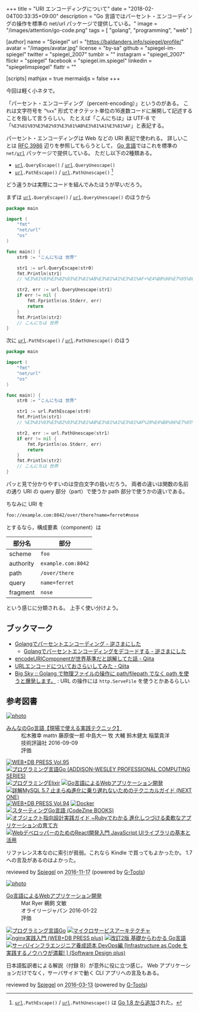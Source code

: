 +++
title = "URI エンコーディングについて"
date = "2018-02-04T00:33:35+09:00"
description = "Go 言語ではパーセント・エンコーディングの操作を標準の net/url パッケージで提供している。"
image = "/images/attention/go-code.png"
tags        = [ "golang", "programming", "web" ]

[author]
  name      = "Spiegel"
  url       = "https://baldanders.info/spiegel/profile/"
  avatar    = "/images/avatar.jpg"
  license   = "by-sa"
  github    = "spiegel-im-spiegel"
  twitter   = "spiegel_2007"
  tumblr    = ""
  instagram = "spiegel_2007"
  flickr    = "spiegel"
  facebook  = "spiegel.im.spiegel"
  linkedin  = "spiegelimspiegel"
  flattr    = ""

[scripts]
  mathjax = true
  mermaidjs = false
+++

今回は軽く小ネタで。

「パーセント・エンコーディング（percent-encoding）」というのがある。
これは文字符号を “`%xx`” 形式でオクテット単位の16進数コードに展開して記述することを指して言うらしい。
たとえば「こんにちは」は UTF-8 で「`%E3%81%93%E3%82%93%E3%81%AB%E3%81%A1%E3%81%AF`」と表記する。

パーセント・エンコーディングは Web などの URI 表記で使われる。
詳しいことは [RFC 3986] 辺りを参照してもらうとして， [Go 言語]ではこれを標準の `net/`[`url`] パッケージで提供している。
ただし以下の2種類ある。

- [`url`]`.QueryEscape()` / [`url`]`.QueryUnescape()`
- [`url`]`.PathEscape()` / [`url`]`.PathUnescape()` [^go18]

[^go18]: [`url`]`.PathEscape()` / [`url`]`.PathUnescape()` は [Go 1.8 から追加](https://golang.org/doc/go1.8#net_url "Go 1.8 Release Notes - The Go Programming Language")された。

どう違うかは実際にコードを組んでみたほうが早いだろう。

まずは [`url`]`.QueryEscape()` / [`url`]`.QueryUnescape()` のほうから

```go
package main

import (
    "fmt"
    "net/url"
    "os"
)

func main() {
    str0 := "こんにちは 世界"

    str1 := url.QueryEscape(str0)
    fmt.Println(str1)
    // %E3%81%93%E3%82%93%E3%81%AB%E3%81%A1%E3%81%AF+%E4%B8%96%E7%95%8C

    str2, err := url.QueryUnescape(str1)
    if err != nil {
        fmt.Fprintln(os.Stderr, err)
        return
    }
    fmt.Println(str2)
    // こんにちは 世界
}
```

次に [`url`]`.PathEscape()` / [`url`]`.PathUnescape()` のほう

```go
package main

import (
    "fmt"
    "net/url"
    "os"
)

func main() {
    str0 := "こんにちは 世界"

    str1 := url.PathEscape(str0)
    fmt.Println(str1)
    // %E3%81%93%E3%82%93%E3%81%AB%E3%81%A1%E3%81%AF%20%E4%B8%96%E7%95%8C

    str2, err := url.PathUnescape(str1)
    if err != nil {
        fmt.Fprintln(os.Stderr, err)
        return
    }
    fmt.Println(str2)
    // こんにちは 世界
}
```

パッと見で分かりやすいのは空白文字の扱いだろう。
両者の違いは関数の名前の通り URI の query 部分（part）で使うか path 部分で使うかの違いである。

ちなみに URI を

```html
foo://example.com:8042/over/there?name=ferret#nose
```

とするなら，構成要素（component）は

| 部分名    | 部分               |
| --------- | ------------------ |
| scheme    | `foo`              |
| authority | `example.com:8042` |
| path      | `/over/there`      |
| query     | `name=ferret`      |
| fragment  | `nose`             |

という感じに分類される。
上手く使い分けよう。

## ブックマーク

- [Golangでパーセントエンコーディング - 逆さまにした](http://cipepser.hatenablog.com/entry/2017/07/29/083729)
    - [Golangでパーセントエンコーディングをデコードする - 逆さまにした](http://cipepser.hatenablog.com/entry/2017/08/05/095807)
- [encodeURIComponentが世界基準だと誤解してた話 - Qiita](https://qiita.com/shibukawa/items/c0730092371c0e243f62)
- [URLエンコードについておさらいしてみた - Qiita](https://qiita.com/sisisin/items/3efeb9420cf77a48135d)
- [Big Sky :: Golang で物理ファイルの操作に path/filepath でなく path を使うと爆発します。](https://mattn.kaoriya.net/software/lang/go/20171024130616.htm) : URL の操作には `http.ServeFile` を使うとかあるらしい

[Go 言語]: https://golang.org/ "The Go Programming Language"
[`url`]: https://golang.org/pkg/net/url/ "url - The Go Programming Language"
[RFC 3986]: https://tools.ietf.org/html/rfc3986 "RFC 3986 - Uniform Resource Identifier (URI): Generic Syntax"

## 参考図書

<div class="hreview" ><a class="item url" href="http://www.amazon.co.jp/exec/obidos/ASIN/477418392X/baldandersinf-22/"><img src="http://ecx.images-amazon.com/images/I/61EL3Dc95dL._SL160_.jpg" alt="photo" class="photo"  /></a><dl ><dt class="fn"><a class="item url" href="http://www.amazon.co.jp/exec/obidos/ASIN/477418392X/baldandersinf-22/">みんなのGo言語【現場で使える実践テクニック】</a></dt><dd>松木雅幸 mattn 藤原俊一郎 中島大一 牧 大輔 鈴木健太 稲葉貴洋 </dd><dd>技術評論社 2016-09-09</dd><dd>評価<abbr class="rating" title="4"><img src="http://g-images.amazon.com/images/G/01/detail/stars-4-0.gif" alt="" /></abbr> </dd></dl><p class="similar"><a href="http://www.amazon.co.jp/exec/obidos/ASIN/4774184322/baldandersinf-22/" target="_top"><img src="http://images.amazon.com/images/P/4774184322.09._SCTHUMBZZZ_.jpg"  alt="WEB+DB PRESS Vol.95"  /></a> <a href="http://www.amazon.co.jp/exec/obidos/ASIN/4621300253/baldandersinf-22/" target="_top"><img src="http://images.amazon.com/images/P/4621300253.09._SCTHUMBZZZ_.jpg"  alt="プログラミング言語Go (ADDISON-WESLEY PROFESSIONAL COMPUTING SERIES)"  /></a> <a href="http://www.amazon.co.jp/exec/obidos/ASIN/4274219151/baldandersinf-22/" target="_top"><img src="http://images.amazon.com/images/P/4274219151.09._SCTHUMBZZZ_.jpg"  alt="プログラミングElixir"  /></a> <a href="http://www.amazon.co.jp/exec/obidos/ASIN/4873117526/baldandersinf-22/" target="_top"><img src="http://images.amazon.com/images/P/4873117526.09._SCTHUMBZZZ_.jpg"  alt="Go言語によるWebアプリケーション開発"  /></a> <a href="http://www.amazon.co.jp/exec/obidos/ASIN/4798147400/baldandersinf-22/" target="_top"><img src="http://images.amazon.com/images/P/4798147400.09._SCTHUMBZZZ_.jpg"  alt="詳解MySQL 5.7 止まらぬ進化に乗り遅れないためのテクニカルガイド (NEXT ONE)"  /></a> <a href="http://www.amazon.co.jp/exec/obidos/ASIN/4774182869/baldandersinf-22/" target="_top"><img src="http://images.amazon.com/images/P/4774182869.09._SCTHUMBZZZ_.jpg"  alt="WEB+DB PRESS Vol.94"  /></a> <a href="http://www.amazon.co.jp/exec/obidos/ASIN/4873117763/baldandersinf-22/" target="_top"><img src="http://images.amazon.com/images/P/4873117763.09._SCTHUMBZZZ_.jpg"  alt="Docker"  /></a> <a href="http://www.amazon.co.jp/exec/obidos/ASIN/4798142417/baldandersinf-22/" target="_top"><img src="http://images.amazon.com/images/P/4798142417.09._SCTHUMBZZZ_.jpg"  alt="スターティングGo言語 (CodeZine BOOKS)"  /></a> <a href="http://www.amazon.co.jp/exec/obidos/ASIN/477418361X/baldandersinf-22/" target="_top"><img src="http://images.amazon.com/images/P/477418361X.09._SCTHUMBZZZ_.jpg"  alt="オブジェクト指向設計実践ガイド ~Rubyでわかる 進化しつづける柔軟なアプリケーションの育て方"  /></a> <a href="http://www.amazon.co.jp/exec/obidos/ASIN/4295000337/baldandersinf-22/" target="_top"><img src="http://images.amazon.com/images/P/4295000337.09._SCTHUMBZZZ_.jpg"  alt="WebデベロッパーのためのReact開発入門 JavaScript UIライブラリの基本と活用"  /></a> </p>
<p class="description">リファレンス本なのに索引が貧弱。これなら Kindle で買ってもよかったか。 1.7 への言及があるのはよかった。</p>
<p class="gtools" >reviewed by <a href='#maker' class='reviewer'>Spiegel</a> on <abbr class="dtreviewed" title="2016-11-17">2016-11-17</abbr> (powered by <a href="http://www.goodpic.com/mt/aws/index.html" >G-Tools</a>)</p>
</div>

<div class="hreview" ><a class="item url" href="http://www.amazon.co.jp/exec/obidos/ASIN/4873117526/baldandersinf-22/"><img src="http://ecx.images-amazon.com/images/I/51UoREcNrnL._SL160_.jpg" alt="photo" class="photo"  /></a><dl ><dt class="fn"><a class="item url" href="http://www.amazon.co.jp/exec/obidos/ASIN/4873117526/baldandersinf-22/">Go言語によるWebアプリケーション開発</a></dt><dd>Mat Ryer 鵜飼 文敏 </dd><dd>オライリージャパン 2016-01-22</dd><dd>評価<abbr class="rating" title="4"><img src="http://g-images.amazon.com/images/G/01/detail/stars-4-0.gif" alt="" /></abbr> </dd></dl><p class="similar"><a href="http://www.amazon.co.jp/exec/obidos/ASIN/4621300253/baldandersinf-22/" target="_top"><img src="http://images.amazon.com/images/P/4621300253.09._SCTHUMBZZZ_.jpg"  alt="プログラミング言語Go"  /></a> <a href="http://www.amazon.co.jp/exec/obidos/ASIN/4873117607/baldandersinf-22/" target="_top"><img src="http://images.amazon.com/images/P/4873117607.09._SCTHUMBZZZ_.jpg"  alt="マイクロサービスアーキテクチャ"  /></a> <a href="http://www.amazon.co.jp/exec/obidos/ASIN/4774178667/baldandersinf-22/" target="_top"><img src="http://images.amazon.com/images/P/4774178667.09._SCTHUMBZZZ_.jpg"  alt="nginx実践入門 (WEB+DB PRESS plus)"  /></a> <a href="http://www.amazon.co.jp/exec/obidos/ASIN/4863541783/baldandersinf-22/" target="_top"><img src="http://images.amazon.com/images/P/4863541783.09._SCTHUMBZZZ_.jpg"  alt="改訂2版 基礎からわかる Go言語"  /></a> <a href="http://www.amazon.co.jp/exec/obidos/ASIN/4774179930/baldandersinf-22/" target="_top"><img src="http://images.amazon.com/images/P/4774179930.09._SCTHUMBZZZ_.jpg"  alt="サーバ/インフラエンジニア養成読本 DevOps編 [Infrastructure as Code を実践するノウハウが満載! ] (Software Design plus)"  /></a> </p>
<p class="description">日本語監訳者による解説（付録 B）が意外に役に立つ感じ。 Web アプリケーションだけでなく，サーバサイドで動く CLI アプリへの言及もある。</p>
<p class="gtools" >reviewed by <a href='#maker' class='reviewer'>Spiegel</a> on <abbr class="dtreviewed" title="2016-03-13">2016-03-13</abbr> (powered by <a href="http://www.goodpic.com/mt/aws/index.html" >G-Tools</a>)</p>
</div>
